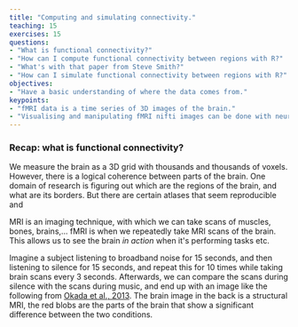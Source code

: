 ```yaml
---
title: "Computing and simulating connectivity."
teaching: 15
exercises: 15
questions:
- "What is functional connectivity?"
- "How can I compute functional connectivity between regions with R?"
- "What's with that paper from Steve Smith?"
- "How can I simulate functional connectivity between regions with R?"
objectives:
- "Have a basic understanding of where the data comes from."
keypoints:
- "fMRI data is a time series of 3D images of the brain."
- "Visualising and manipulating fMRI nifti images can be done with neurobase."
---
```


### Recap: what is functional connectivity?

We measure the brain as a 3D grid with thousands and thousands of voxels.  However, there is a logical coherence between parts of the brain.  One domain of research is figuring out which are the regions of the brain, and what are its borders.  But there are certain atlases that seem reproducible and

MRI is an imaging technique, with which we can take scans of muscles, bones, brains,... fMRI is when we repeatedly take MRI scans of the brain.  This allows us to see the brain _in action_ when it's performing tasks etc.

Imagine a subject listening to broadband noise for 15 seconds, and then listening to silence for 15 seconds, and repeat this for 10 times while taking brain scans every 3 seconds.  Afterwards, we can compare the scans during silence with the scans during music, and end up with an image like the following from [Okada et al., 2013](http://journals.plos.org/plosone/article?id=10.1371/journal.pone.0068959).  The brain image in the back is a structural MRI, the red blobs are the parts of the brain that show a significant difference between the two conditions.
